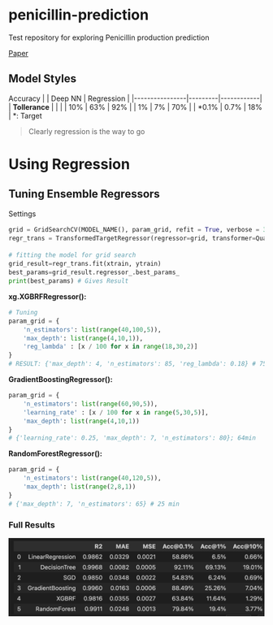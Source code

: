 # penicillin-prediction
Test repository for exploring Penicillin production prediction

[Paper](https://www.sciencedirect.com/science/article/pii/S0098135418305106#tbl0001)

## Model Styles
Accuracy
|                | Deep NN | Regression |
|----------------|---------|------------|
| **Tollerance** |         |            |
| 10%            | 63%     | 92%         |
| 1%             | 7%      | 70%        |
| *0.1%          | 0.7%    | 18%        |
\*: Target

> Clearly regression is the way to go

# Using Regression
## Tuning Ensemble Regressors
Settings
```py
grid = GridSearchCV(MODEL_NAME(), param_grid, refit = True, verbose = 3, n_jobs=-1);
regr_trans = TransformedTargetRegressor(regressor=grid, transformer=QuantileTransformer(output_distribution='normal'))

# fitting the model for grid search
grid_result=regr_trans.fit(xtrain, ytrain)
best_params=grid_result.regressor_.best_params_
print(best_params) # Gives Result
```


**xg.XGBRFRegressor():**
```python
# Tuning
param_grid = {
    'n_estimators': list(range(40,100,5)),
    'max_depth': list(range(4,10,1)),
    'reg_lambda' : [x / 100 for x in range(18,30,2)]
}
# RESULT: {'max_depth': 4, 'n_estimators': 85, 'reg_lambda': 0.18} # 75min
```

**GradientBoostingRegressor():**
```py
param_grid = {
    'n_estimators': list(range(60,90,5)),
    'learning_rate' : [x / 100 for x in range(5,30,5)],
    'max_depth': list(range(4,10,1))
}
# {'learning_rate': 0.25, 'max_depth': 7, 'n_estimators': 80}; 64min
```
**RandomForestRegressor():**
```py
param_grid = {
    'n_estimators': list(range(40,120,5)),
    'max_depth': list(range(2,8,1))
}
# {'max_depth': 7, 'n_estimators': 65} # 25 min
```

### Full Results
![All Benches](./docs/assets/all_benches.png)